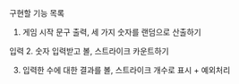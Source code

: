 구현할 기능 목록
1. 게임 시작 문구 출력, 세 가지 숫자를 랜덤으로 산출하기

입력
2. 숫자 입력받고 볼, 스트라이크 카운트하기

3. 입력한 수에 대한 결과를 볼, 스트라이크 개수로 표시 + 예외처리 